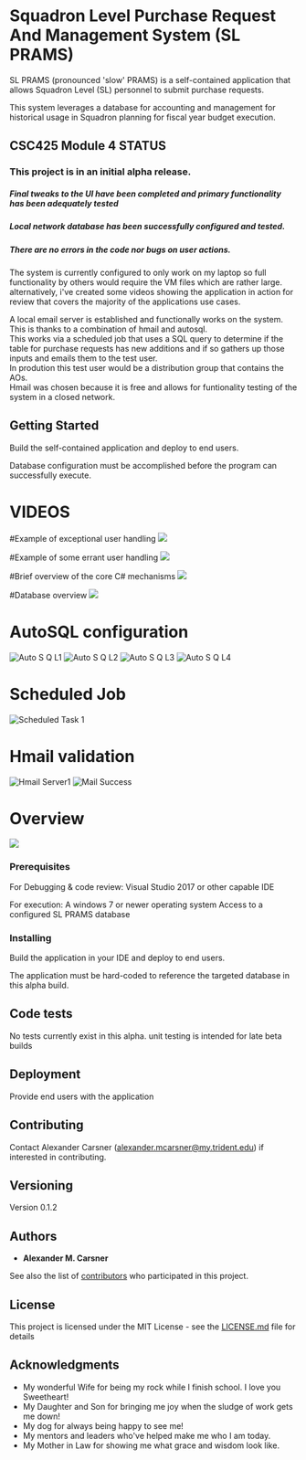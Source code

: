 # Squadron Level Purchase Request And Management System (SL PRAMS)

SL PRAMS (pronounced 'slow' PRAMS) is a self-contained application that allows Squadron Level (SL) personnel to submit purchase requests.  

This system leverages a database for accounting and management for historical usage in Squadron planning for fiscal year budget execution.

## CSC425 Module 4 STATUS

### This project is in an initial alpha release.
##### Final tweaks to the UI have been completed and primary functionality has been adequately tested
##### Local network database has been successfully configured and tested.
##### There are no errors in the code nor bugs on user actions.

The system is currently configured to only work on my laptop so full functionality by others would require the VM files which are rather large.
alternatively, i've created some videos showing the application in action for review that covers the majority of the applications use cases.

A local email server is established and functionally works on the system. 
This is thanks to a combination of hmail and autosql.  
This works via a scheduled job that uses a SQL query to determine if the table for purchase requests has new additions and if so gathers up those inputs and emails them to the test user.  
In prodution this test user would be a distribution group that contains the AOs.  
Hmail was chosen because it is free and allows for funtionality testing of the system in a closed network.


## Getting Started

Build the self-contained application and deploy to end users.

Database configuration must be accomplished before the program can successfully execute.

# VIDEOS


#Example of exceptional user handling
[![](http://img.youtube.com/vi/PFx9jiwqoT4/0.jpg)](http://www.youtube.com/watch?v=PFx9jiwqoT4 "")

#Example of some errant user handling
[![](http://img.youtube.com/vi/BVBZZ6l5b6k/0.jpg)](http://www.youtube.com/watch?v=BVBZZ6l5b6k "")

#Brief overview of the core C# mechanisms
[![](http://img.youtube.com/vi/hlA1XqXnlb8/0.jpg)](http://www.youtube.com/watch?v=hlA1XqXnlb8 "")

#Database overview
[![](http://img.youtube.com/vi/5uzttjHhV_c/0.jpg)](http://www.youtube.com/watch?v=5uzttjHhV_c "")

# AutoSQL configuration
![Auto S Q L1](https://github.com/saxveritas/SL_PRAMS/blob/master/SL_PRAMS/autoSQL1.PNG)
![Auto S Q L2](https://github.com/saxveritas/SL_PRAMS/blob/master/SL_PRAMS/autoSQL2.PNG)
![Auto S Q L3](https://github.com/saxveritas/SL_PRAMS/blob/master/SL_PRAMS/autoSQL3.PNG)
![Auto S Q L4](https://github.com/saxveritas/SL_PRAMS/blob/master/SL_PRAMS/autoSQL4.PNG)

# Scheduled Job
![Scheduled Task 1](https://github.com/saxveritas/SL_PRAMS/blob/master/SL_PRAMS/scheduled_task_1.PNG)

# Hmail validation
![Hmail Server1](https://github.com/saxveritas/SL_PRAMS/blob/master/SL_PRAMS/hmail_server1.PNG)
![Mail Success](https://github.com/saxveritas/SL_PRAMS/blob/master/SL_PRAMS/mail_success.PNG)

# Overview
[![](http://img.youtube.com/vi/tM3t5HgfL18/0.jpg)](http://www.youtube.com/watch?v=tM3t5HgfL18 "")

### Prerequisites

For Debugging & code review:
Visual Studio 2017 or other capable IDE

For execution:
A windows 7 or newer operating system
Access to a configured SL PRAMS database


### Installing

Build the application in your IDE and deploy to end users.  

The application must be hard-coded to reference the targeted database in this alpha build.

## Code tests

No tests currently exist in this alpha.
unit testing is intended for late beta builds



## Deployment

Provide end users with the application


## Contributing

Contact Alexander Carsner (alexander.mcarsner@my.trident.edu) if interested in contributing.

## Versioning

Version 0.1.2

## Authors

* **Alexander M. Carsner**

See also the list of [contributors](https://github.com/your/project/contributors) who participated in this project.

## License

This project is licensed under the MIT License - see the [LICENSE.md](LICENSE.md) file for details

## Acknowledgments

* My wonderful Wife for being my rock while I finish school. I love you Sweetheart!
* My Daughter and Son for bringing me joy when the sludge of work gets me down!
* My dog for always being happy to see me!
* My mentors and leaders who've helped make me who I am today.
* My Mother in Law for showing me what grace and wisdom look like.

